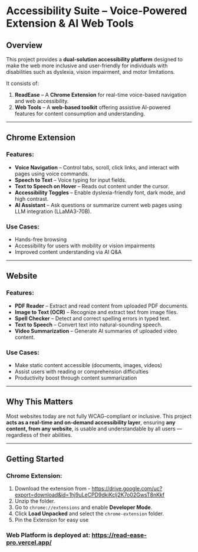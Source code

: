 # Accessibility Suite – Voice-Powered Extension & AI Web Tools

## Overview

This project provides a **dual-solution accessibility platform** designed to make the web more inclusive and user-friendly for individuals with disabilities such as dyslexia, vision impairment, and motor limitations.

It consists of:

1. **ReadEase** – A **Chrome Extension** for real-time voice-based navigation and web accessibility.
2. **Web Tools** – A **web-based toolkit** offering assistive AI-powered features for content consumption and understanding.

---

## Chrome Extension

### Features:
-  **Voice Navigation** – Control tabs, scroll, click links, and interact with pages using voice commands.
- **Speech to Text** – Voice typing for input fields.
- **Text to Speech on Hover** – Reads out content under the cursor.
- **Accessibility Toggles** – Enable dyslexia-friendly font, dark mode, and high contrast.
- **AI Assistant** – Ask questions or summarize current web pages using LLM integration (LLaMA3-70B).

### Use Cases:
- Hands-free browsing
- Accessibility for users with mobility or vision impairments
- Improved content understanding via AI Q&A

---

## Website

### Features:
-  **PDF Reader** – Extract and read content from uploaded PDF documents.
-  **Image to Text (OCR)** – Recognize and extract text from image files.
-  **Spell Checker** – Detect and correct spelling errors in typed text.
-  **Text to Speech** – Convert text into natural-sounding speech.
-  **Video Summarization** – Generate AI summaries of uploaded video content.

### Use Cases:
- Make static content accessible (documents, images, videos)
- Assist users with reading or comprehension difficulties
- Productivity boost through content summarization

---

## Why This Matters

Most websites today are not fully WCAG-compliant or inclusive. This project **acts as a real-time and on-demand accessibility layer**, ensuring **any content, from any website**, is usable and understandable by all users — regardless of their abilities.

---

## Getting Started

### Chrome Extension:
1. Download the extension from - https://drive.google.com/uc?export=download&id=1hj9uLeCPD9dkiKclj2K7o02GwsT8nKkf
2. Unzip the folder.
3. Go to `chrome://extensions` and enable **Developer Mode**.
4. Click **Load Unpacked** and select the `chrome-extension` folder.
5. Pin the Extension for easy use

### Web Platform is deployed at: https://read-ease-pro.vercel.app/

